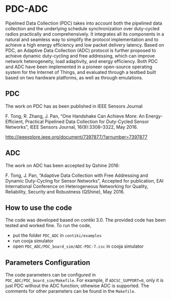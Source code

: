 # PDC-ADC
Pipelined Data Collection (PDC) takes into account both the pipelined data collection and the underlying schedule synchronization over duty-cycled radios practically and comprehensively. It integrates all its components in a natural and seamless way to simplify the protocol implementation and to achieve a high energy efficiency and low packet delivery latency. Based on PDC, an Adaptive Data Collection (ADC) protocol is further proposed to achieve dynamic duty-cycling and free addressing, which can improve network heterogeneity, load adaptivity, and energy efficiency. Both PDC and ADC have been implemented in a pioneer open-source operating system for the Internet of Things, and evaluated through a testbed built based on two hardware platforms, as well as through emulations.

## PDC 
The work on PDC has as been published in IEEE Sensors Journal

F. Tong, R. Zhang, J. Pan, “One Handshake Can Achieve More: An Energy-Efficient, Practical Pipelined Data Collection for Duty-Cycled Sensor Networks”, IEEE Sensors Journal, 16(9):3308–3322, May 2016.

http://ieeexplore.ieee.org/document/7397877/?arnumber=7397877

## ADC
The work on ADC has been accepted by Qshine 2016:

F. Tong, J. Pan, “Adaptive Data Collection with Free Addressing and Dynamic Duty-Cycling for Sensor Networks”, Accepted for publication, EAI International Conference on Heterogeneous Networking for Quality, Reliability, Security and Robustness (QShine), May 2016.

## How to use the code
The code was developed based on contiki 3.0. The provided code has been tested and worked fine. To run the code, 
* put the folder `PDC_ADC` in `contiki/examples`
* run cooja simulator
* open `PDC_ADC/PDC_board_sim/ADC-PDC-7.csc` in cooja simulator

## Parameters Configuration
The code parameters can be configured in `PDC_ADC/PDC_board_sim/Makefile`. For example, if `ADCSC_SUPPORT=0`, only it is just PDC without the ADC function; othewise ADC is supported. The comments for other parameters can be found in the `Makefile`.
